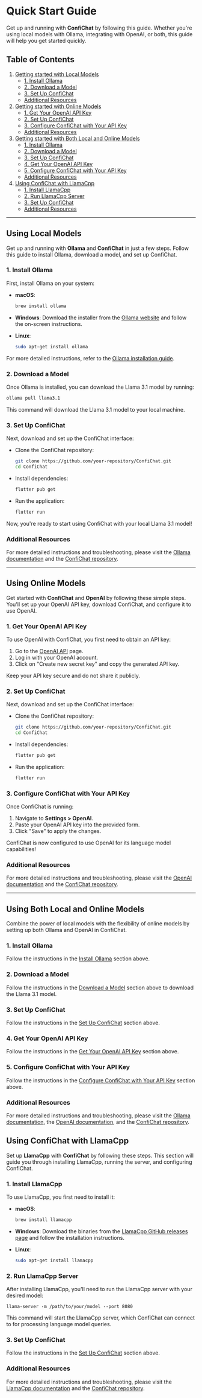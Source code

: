 # Quick Start Guide

Get up and running with **ConfiChat** by following this guide. Whether you're using local models with Ollama, integrating with OpenAI, or both, this guide will help you get started quickly.

## Table of Contents

1. [Getting started with Local Models](#using-local-models)
   - [1. Install Ollama](#1-install-ollama)
   - [2. Download a Model](#2-download-a-model)
   - [3. Set Up ConfiChat](#3-set-up-confichat)
   - [Additional Resources](#additional-resources)
2. [Getting started with Online Models](#using-online-models)
   - [1. Get Your OpenAI API Key](#1-get-your-openai-api-key)
   - [2. Set Up ConfiChat](#2-set-up-confichat)
   - [3. Configure ConfiChat with Your API Key](#3-configure-confichat-with-your-api-key)
   - [Additional Resources](#additional-resources-1)
3. [Getting started with Both Local and Online Models](#using-both-local-and-online-models)
   - [1. Install Ollama](#1-install-ollama)
   - [2. Download a Model](#2-download-a-model)
   - [3. Set Up ConfiChat](#3-set-up-confichat)
   - [4. Get Your OpenAI API Key](#4-get-your-openai-api-key)
   - [5. Configure ConfiChat with Your API Key](#5-configure-confichat-with-your-api-key)
   - [Additional Resources](#additional-resources-2)
4. [Using ConfiChat with LlamaCpp](#using-confichat-with-llamacpp)
   - [1. Install LlamaCpp](#1-install-llamacpp)
   - [2. Run LlamaCpp Server](#2-run-llamacpp-server)
   - [3. Set Up ConfiChat](#3-set-up-confichat)
   - [Additional Resources](#additional-resources-3)

---

## Using Local Models

Get up and running with **Ollama** and **ConfiChat** in just a few steps. Follow this guide to install Ollama, download a model, and set up ConfiChat.

### 1. Install Ollama

First, install Ollama on your system:

- **macOS**:
  ```bash
  brew install ollama
  ```

- **Windows**:
  Download the installer from the [Ollama website](https://ollama.com) and follow the on-screen instructions.

- **Linux**:
  ```bash
  sudo apt-get install ollama
  ```

For more detailed instructions, refer to the [Ollama installation guide](https://ollama.com/docs/install).

### 2. Download a Model

Once Ollama is installed, you can download the Llama 3.1 model by running:

```bash
ollama pull llama3.1
```

This command will download the Llama 3.1 model to your local machine.

### 3. Set Up ConfiChat

Next, download and set up the ConfiChat interface:

- Clone the ConfiChat repository:
  ```bash
  git clone https://github.com/your-repository/ConfiChat.git
  cd ConfiChat
  ```

- Install dependencies:
  ```bash
  flutter pub get
  ```

- Run the application:
  ```bash
  flutter run
  ```

Now, you're ready to start using ConfiChat with your local Llama 3.1 model!

### Additional Resources

For more detailed instructions and troubleshooting, please visit the [Ollama documentation](https://ollama.com/docs) and the [ConfiChat repository](https://github.com/your-repository/ConfiChat).

---

## Using Online Models

Get started with **ConfiChat** and **OpenAI** by following these simple steps. You'll set up your OpenAI API key, download ConfiChat, and configure it to use OpenAI.

### 1. Get Your OpenAI API Key

To use OpenAI with ConfiChat, you first need to obtain an API key:

1. Go to the [OpenAI API](https://platform.openai.com/account/api-keys) page.
2. Log in with your OpenAI account.
3. Click on "Create new secret key" and copy the generated API key.

Keep your API key secure and do not share it publicly.

### 2. Set Up ConfiChat

Next, download and set up the ConfiChat interface:

- Clone the ConfiChat repository:
  ```bash
  git clone https://github.com/your-repository/ConfiChat.git
  cd ConfiChat
  ```

- Install dependencies:
  ```bash
  flutter pub get
  ```

- Run the application:
  ```bash
  flutter run
  ```

### 3. Configure ConfiChat with Your API Key

Once ConfiChat is running:

1. Navigate to **Settings > OpenAI**.
2. Paste your OpenAI API key into the provided form.
3. Click "Save" to apply the changes.

ConfiChat is now configured to use OpenAI for its language model capabilities!

### Additional Resources

For more detailed instructions and troubleshooting, please visit the [OpenAI documentation](https://platform.openai.com/docs) and the [ConfiChat repository](https://github.com/your-repository/ConfiChat).

---

## Using Both Local and Online Models

Combine the power of local models with the flexibility of online models by setting up both Ollama and OpenAI in ConfiChat.

### 1. Install Ollama

Follow the instructions in the [Install Ollama](#1-install-ollama) section above.

### 2. Download a Model

Follow the instructions in the [Download a Model](#2-download-a-model) section above to download the Llama 3.1 model.

### 3. Set Up ConfiChat

Follow the instructions in the [Set Up ConfiChat](#3-set-up-confichat) section above.

### 4. Get Your OpenAI API Key

Follow the instructions in the [Get Your OpenAI API Key](#1-get-your-openai-api-key) section above.

### 5. Configure ConfiChat with Your API Key

Follow the instructions in the [Configure ConfiChat with Your API Key](#3-configure-confichat-with-your-api-key) section above.

### Additional Resources

For more detailed instructions and troubleshooting, please visit the [Ollama documentation](https://ollama.com/docs), the [OpenAI documentation](https://platform.openai.com/docs), and the [ConfiChat repository](https://github.com/your-repository/ConfiChat).


## Using ConfiChat with LlamaCpp

Set up **LlamaCpp** with **ConfiChat** by following these steps. This section will guide you through installing LlamaCpp, running the server, and configuring ConfiChat.

### 1. Install LlamaCpp

To use LlamaCpp, you first need to install it:

- **macOS**:
  ```bash
  brew install llamacpp
  ```

- **Windows**:
  Download the binaries from the [LlamaCpp GitHub releases page](https://github.com/ggerganov/llama.cpp/releases) and follow the installation instructions.

- **Linux**:
  ```bash
  sudo apt-get install llamacpp
  ```

### 2. Run LlamaCpp Server
After installing LlamaCpp, you'll need to run the LlamaCpp server with your desired model:
```
llama-server -m /path/to/your/model --port 8080
```

This command will start the LlamaCpp server, which ConfiChat can connect to for processing language model queries.

### 3. Set Up ConfiChat

Follow the instructions in the [Set Up ConfiChat](#3-set-up-confichat) section above.

### Additional Resources

For more detailed instructions and troubleshooting, please visit the [LlamaCpp documentation](https://github.com/ggerganov/llama.cpp) and the [ConfiChat repository](https://github.com/your-repository/ConfiChat).
